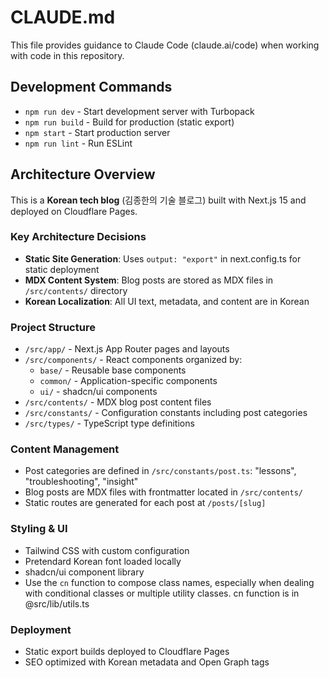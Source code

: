 # CLAUDE.md

This file provides guidance to Claude Code (claude.ai/code) when working with code in this repository.

## Development Commands

- `npm run dev` - Start development server with Turbopack
- `npm run build` - Build for production (static export)
- `npm start` - Start production server
- `npm run lint` - Run ESLint

## Architecture Overview

This is a **Korean tech blog** (김종한의 기술 블로그) built with Next.js 15 and deployed on Cloudflare Pages.

### Key Architecture Decisions

- **Static Site Generation**: Uses `output: "export"` in next.config.ts for static deployment
- **MDX Content System**: Blog posts are stored as MDX files in `/src/contents/` directory
- **Korean Localization**: All UI text, metadata, and content are in Korean

### Project Structure

- `/src/app/` - Next.js App Router pages and layouts
- `/src/components/` - React components organized by:
  - `base/` - Reusable base components
  - `common/` - Application-specific components
  - `ui/` - shadcn/ui components
- `/src/contents/` - MDX blog post content files
- `/src/constants/` - Configuration constants including post categories
- `/src/types/` - TypeScript type definitions

### Content Management

- Post categories are defined in `/src/constants/post.ts`: "lessons", "troubleshooting", "insight"
- Blog posts are MDX files with frontmatter located in `/src/contents/`
- Static routes are generated for each post at `/posts/[slug]`

### Styling & UI

- Tailwind CSS with custom configuration
- Pretendard Korean font loaded locally
- shadcn/ui component library
- Use the `cn` function to compose class names, especially when dealing with conditional classes or multiple utility classes. cn function is in @src/lib/utils.ts

### Deployment

- Static export builds deployed to Cloudflare Pages
- SEO optimized with Korean metadata and Open Graph tags